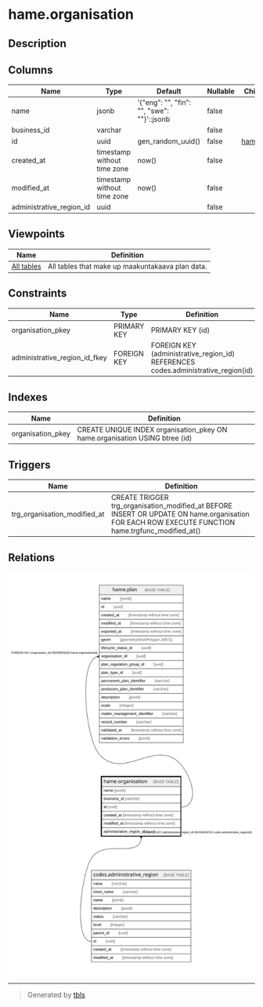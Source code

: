 # hame.organisation

## Description

## Columns

| Name | Type | Default | Nullable | Children | Parents | Comment |
| ---- | ---- | ------- | -------- | -------- | ------- | ------- |
| name | jsonb | '{"eng": "", "fin": "", "swe": ""}'::jsonb | false |  |  |  |
| business_id | varchar |  | false |  |  |  |
| id | uuid | gen_random_uuid() | false | [hame.plan](hame.plan.md) |  |  |
| created_at | timestamp without time zone | now() | false |  |  |  |
| modified_at | timestamp without time zone | now() | false |  |  |  |
| administrative_region_id | uuid |  | false |  | [codes.administrative_region](codes.administrative_region.md) |  |

## Viewpoints

| Name | Definition |
| ---- | ---------- |
| [All tables](viewpoint-0.md) | All tables that make up maakuntakaava plan data. |

## Constraints

| Name | Type | Definition |
| ---- | ---- | ---------- |
| organisation_pkey | PRIMARY KEY | PRIMARY KEY (id) |
| administrative_region_id_fkey | FOREIGN KEY | FOREIGN KEY (administrative_region_id) REFERENCES codes.administrative_region(id) |

## Indexes

| Name | Definition |
| ---- | ---------- |
| organisation_pkey | CREATE UNIQUE INDEX organisation_pkey ON hame.organisation USING btree (id) |

## Triggers

| Name | Definition |
| ---- | ---------- |
| trg_organisation_modified_at | CREATE TRIGGER trg_organisation_modified_at BEFORE INSERT OR UPDATE ON hame.organisation FOR EACH ROW EXECUTE FUNCTION hame.trgfunc_modified_at() |

## Relations

![er](hame.organisation.svg)

---

> Generated by [tbls](https://github.com/k1LoW/tbls)
